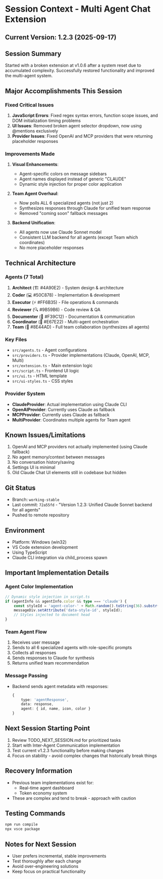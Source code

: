 # Session Context - Multi Agent Chat Extension

## Current Version: 1.2.3 (2025-09-17)

## Session Summary
Started with a broken extension at v1.0.6 after a system reset due to accumulated complexity. Successfully restored functionality and improved the multi-agent system.

## Major Accomplishments This Session

### Fixed Critical Issues
1. **JavaScript Errors**: Fixed regex syntax errors, function scope issues, and DOM initialization timing problems
2. **UI Issues**: Removed broken agent selector dropdown, now using @mentions exclusively
3. **Provider Issues**: Fixed OpenAI and MCP providers that were returning placeholder responses

### Improvements Made
1. **Visual Enhancements**:
   - Agent-specific colors on message sidebars
   - Agent names displayed instead of generic "CLAUDE"
   - Dynamic style injection for proper color application

2. **Team Agent Overhaul**:
   - Now polls ALL 6 specialized agents (not just 2)
   - Synthesizes responses through Claude for unified team response
   - Removed "coming soon" fallback messages

3. **Backend Unification**:
   - All agents now use Claude Sonnet model
   - Consistent LLM backend for all agents (except Team which coordinates)
   - No more placeholder responses

## Technical Architecture

### Agents (7 Total)
1. **Architect** (🏗️ #4A90E2) - System design & architecture
2. **Coder** (💻 #50C878) - Implementation & development
3. **Executor** (⚡ #FF6B35) - File operations & commands
4. **Reviewer** (🔍 #9B59B6) - Code review & QA
5. **Documenter** (📝 #F39C12) - Documentation & communication
6. **Coordinator** (🤝 #E67E22) - Multi-agent orchestration
7. **Team** (👥 #8E44AD) - Full team collaboration (synthesizes all agents)

### Key Files
- `src/agents.ts` - Agent configurations
- `src/providers.ts` - Provider implementations (Claude, OpenAI, MCP, Multi)
- `src/extension.ts` - Main extension logic
- `src/script.ts` - Frontend UI logic
- `src/ui.ts` - HTML template
- `src/ui-styles.ts` - CSS styles

### Provider System
- **ClaudeProvider**: Actual implementation using Claude CLI
- **OpenAIProvider**: Currently uses Claude as fallback
- **MCPProvider**: Currently uses Claude as fallback
- **MultiProvider**: Coordinates multiple agents for Team agent

## Known Issues/Limitations
1. OpenAI and MCP providers not actually implemented (using Claude fallback)
2. No agent memory/context between messages
3. No conversation history/saving
4. Settings UI is minimal
5. Old Claude Chat UI elements still in codebase but hidden

## Git Status
- Branch: `working-stable`
- Last commit: `72a55fd` - "Version 1.2.3: Unified Claude Sonnet backend for all agents"
- Pushed to remote repository

## Environment
- Platform: Windows (win32)
- VS Code extension development
- Using TypeScript
- Claude CLI integration via child_process spawn

## Important Implementation Details

### Agent Color Implementation
```typescript
// Dynamic style injection in script.ts
if (agentInfo && agentInfo.color && type === 'claude') {
    const styleId = 'agent-color-' + Math.random().toString(36).substr(2, 9);
    messageDiv.setAttribute('data-style-id', styleId);
    // Styles injected to document head
}
```

### Team Agent Flow
1. Receives user message
2. Sends to all 6 specialized agents with role-specific prompts
3. Collects all responses
4. Sends responses to Claude for synthesis
5. Returns unified team recommendation

### Message Passing
- Backend sends agent metadata with responses:
  ```typescript
  {
      type: 'agentResponse',
      data: response,
      agent: { id, name, icon, color }
  }
  ```

## Next Session Starting Point
1. Review TODO_NEXT_SESSION.md for prioritized tasks
2. Start with Inter-Agent Communication implementation
3. Test current v1.2.3 functionality before making changes
4. Focus on stability - avoid complex changes that historically break things

## Recovery Information
- Previous team implementations exist for:
  - Real-time agent dashboard
  - Token economy system
- These are complex and tend to break - approach with caution

## Testing Commands
```bash
npm run compile
npx vsce package
```

## Notes for Next Session
- User prefers incremental, stable improvements
- Test thoroughly after each change
- Avoid over-engineering solutions
- Keep focus on practical functionality